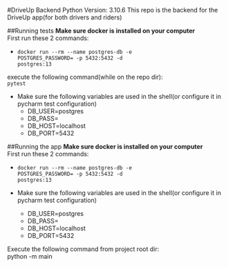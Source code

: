 #DriveUp Backend
Python Version: 3.10.6
This repo is the backend for the DriveUp app(for both drivers and riders)<br>

##Running tests
<b>Make sure docker is installed on your computer<br></b>
First run these 2 commands:<br>
* <code>docker run --rm --name postgres-db -e POSTGRES_PASSWORD=<your-pass> -p 5432:5432 -d postgres:13</code><br>

execute the following command(while on the repo dir):<br>
<code>pytest</code>
* Make sure the following variables are used in the shell(or configure it in pycharm test configuration)
  * DB_USER=postgres
  * DB_PASS=<your-pass>
  * DB_HOST=localhost
  * DB_PORT=5432

##Running the app
<b>Make sure docker is installed on your computer<br></b>
First run these 2 commands:<br>
* <code>docker run --rm --name postgres-db -e POSTGRES_PASSWORD=<your-pass> -p 5432:5432 -d postgres:13</code><br>

* Make sure the following variables are used in the shell(or configure it in pycharm test configuration)
  * DB_USER=postgres
  * DB_PASS=<your-pass>
  * DB_HOST=localhost
  * DB_PORT=5432

Execute the following command from project root dir:<br>
python -m main
